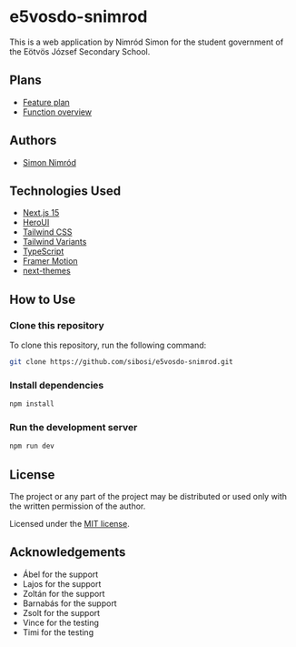 # e5vosdo-snimrod

This is a web application by Nimród Simon for the student government of the Eötvös József Secondary School.

## Plans

- [Feature plan](https://github.com/users/sibosi/projects/3)
- [Function overview](https://miro.com/app/board/uXjVLCVqNv8=/?share_link_id=134031378556)

## Authors

- [Simon Nimród](https://www.github.com/sibosi)

## Technologies Used

- [Next.js 15](https://nextjs.org/docs/getting-started)
- [HeroUI](https://www.heroui.com/)
- [Tailwind CSS](https://tailwindcss.com/)
- [Tailwind Variants](https://tailwind-variants.org)
- [TypeScript](https://www.typescriptlang.org/)
- [Framer Motion](https://www.framer.com/motion/)
- [next-themes](https://github.com/pacocoursey/next-themes)

## How to Use

### Clone this repository

To clone this repository, run the following command:

```bash
git clone https://github.com/sibosi/e5vosdo-snimrod.git
```

### Install dependencies

```bash
npm install
```

### Run the development server

```bash
npm run dev
```

## License

The project or any part of the project may be distributed or used only with the written permission of the author.

Licensed under the [MIT license](https://github.com/heroui-inc/next-app-template/blob/main/LICENSE).

## Acknowledgements

- Ábel for the support
- Lajos for the support
- Zoltán for the support
- Barnabás for the support
- Zsolt for the support
- Vince for the testing
- Timi for the testing
